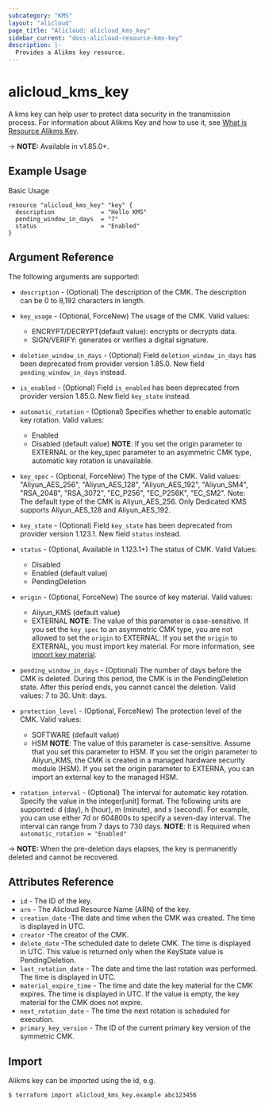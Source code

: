 ```yaml
---
subcategory: "KMS"
layout: "alicloud"
page_title: "Alicloud: alicloud_kms_key"
sidebar_current: "docs-alicloud-resource-kms-key"
description: |-
  Provides a Alikms key resource.
---
```


# alicloud\_kms\_key

A kms key can help user to protect data security in the transmission process. For information about Alikms Key and how to use it, see [What is Resource Alikms Key](https://www.alibabacloud.com/help/doc-detail/28947.htm).

-> **NOTE:** Available in v1.85.0+.

## Example Usage

Basic Usage

```
resource "alicloud_kms_key" "key" {
  description             = "Hello KMS"
  pending_window_in_days  = "7"
  status                  = "Enabled"
}
```
## Argument Reference

The following arguments are supported:

* `description` - (Optional) The description of the CMK. The description can be 0 to 8,192 characters in length.
* `key_usage` - (Optional, ForceNew) The usage of the CMK. Valid values:
  - ENCRYPT/DECRYPT(default value): encrypts or decrypts data. 
  - SIGN/VERIFY: generates or verifies a digital signature.
* `deletion_window_in_days` - (Optional) Field `deletion_window_in_days` has been deprecated from provider version 1.85.0. New field `pending_window_in_days` instead.
* `is_enabled` - (Optional) Field `is_enabled` has been deprecated from provider version 1.85.0. New field `key_state` instead.
* `automatic_rotation` - (Optional) Specifies whether to enable automatic key rotation. Valid values: 
  - Enabled
  - Disabled (default value)
  **NOTE**: If you set the origin parameter to EXTERNAL or the key_spec parameter to an asymmetric CMK type, automatic key rotation is unavailable.
    
* `key_spec`   - (Optional, ForceNew) The type of the CMK. Valid values: 
  "Aliyun_AES_256", "Aliyun_AES_128", "Aliyun_AES_192", "Aliyun_SM4", "RSA_2048", "RSA_3072", "EC_P256", "EC_P256K", "EC_SM2".
  Note: The default type of the CMK is Aliyun_AES_256. Only Dedicated KMS supports Aliyun_AES_128 and Aliyun_AES_192.
* `key_state` - (Optional) Field `key_state` has been deprecated from provider version 1.123.1. New field `status` instead.
* `status` - (Optional, Available in 1.123.1+) The status of CMK. Valid Values: 
  - Disabled
  - Enabled (default value)
  - PendingDeletion
  
* `origin` - (Optional, ForceNew) The source of key material. Valid values: 
  - Aliyun_KMS (default value)
  - EXTERNAL
  **NOTE**: The value of this parameter is case-sensitive. If you set the `key_spec` to an asymmetric CMK type, 
    you are not allowed to set the `origin` to EXTERNAL. If you set the `origin` to EXTERNAL, you must import key material. 
    For more information, see [import key material](https://www.alibabacloud.com/help/en/doc-detail/68523.htm).
    
* `pending_window_in_days` - (Optional) The number of days before the CMK is deleted. 
  During this period, the CMK is in the PendingDeletion state. 
  After this period ends, you cannot cancel the deletion. Valid values: 7 to 30. Unit: days.
* `protection_level` - (Optional, ForceNew) The protection level of the CMK. Valid values:
  - SOFTWARE (default value)
  - HSM
  **NOTE**: The value of this parameter is case-sensitive. Assume that you set this parameter to HSM. 
    If you set the origin parameter to Aliyun_KMS, the CMK is created in a managed hardware security module (HSM). 
    If you set the origin parameter to EXTERNA, you can import an external key to the managed HSM.
    
* `rotation_interval` - (Optional) The interval for automatic key rotation. Specify the value in the integer[unit] format.
  The following units are supported: d (day), h (hour), m (minute), and s (second). 
  For example, you can use either 7d or 604800s to specify a seven-day interval. 
  The interval can range from 7 days to 730 days. 
  **NOTE**: It is Required when `automatic_rotation = "Enabled"`
                                           
-> **NOTE:** When the pre-deletion days elapses, the key is permanently deleted and cannot be recovered.


## Attributes Reference

* `id` - The ID of the key.
* `arn` - The Alicloud Resource Name (ARN) of the key.
* `creation_date` -The date and time when the CMK was created. The time is displayed in UTC.
* `creator` -The creator of the CMK.
* `delete_date` -The scheduled date to delete CMK. The time is displayed in UTC. This value is returned only when the KeyState value is PendingDeletion.
* `last_rotation_date` - The date and time the last rotation was performed. The time is displayed in UTC. 
* `material_expire_time` - The time and date the key material for the CMK expires. The time is displayed in UTC. If the value is empty, the key material for the CMK does not expire.
* `next_rotation_date` - The time the next rotation is scheduled for execution. 
* `primary_key_version` - The ID of the current primary key version of the symmetric CMK. 


## Import

Alikms key can be imported using the id, e.g.

```
$ terraform import alicloud_kms_key.example abc123456
```
